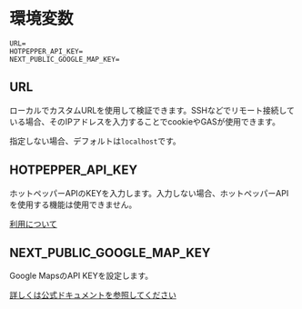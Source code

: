 # 環境変数

```env
URL=
HOTPEPPER_API_KEY=
NEXT_PUBLIC_GOOGLE_MAP_KEY=
```

## URL

ローカルでカスタムURLを使用して検証できます。SSHなどでリモート接続している場合、そのIPアドレスを入力することでcookieやGASが使用できます。

指定しない場合、デフォルトは`localhost`です。

## HOTPEPPER_API_KEY

ホットペッパーAPIのKEYを入力します。入力しない場合、ホットペッパーAPIを使用する機能は使用できません。

[利用について](https://webservice.recruit.co.jp/doc/hotpepper/guideline.html)

## NEXT_PUBLIC_GOOGLE_MAP_KEY

Google MapsのAPI KEYを設定します。

[詳しくは公式ドキュメントを参照してください](https://developers.google.com/maps/documentation/android-sdk/get-api-key?hl=ja)
